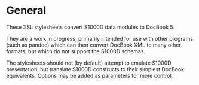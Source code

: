 General
=======

These XSL stylesheets convert S1000D data modules to DocBook 5.

They are a work in progress, primarily intended for use with other programs (such as pandoc) which can then convert DocBook XML to many other formats, but which do not support the S1000D schemas.

The stylesheets should not (by default) attempt to emulate S1000D presentation, but translate S1000D constructs to their simplest DocBook equivalents. Options may be added as parameters for more control.

